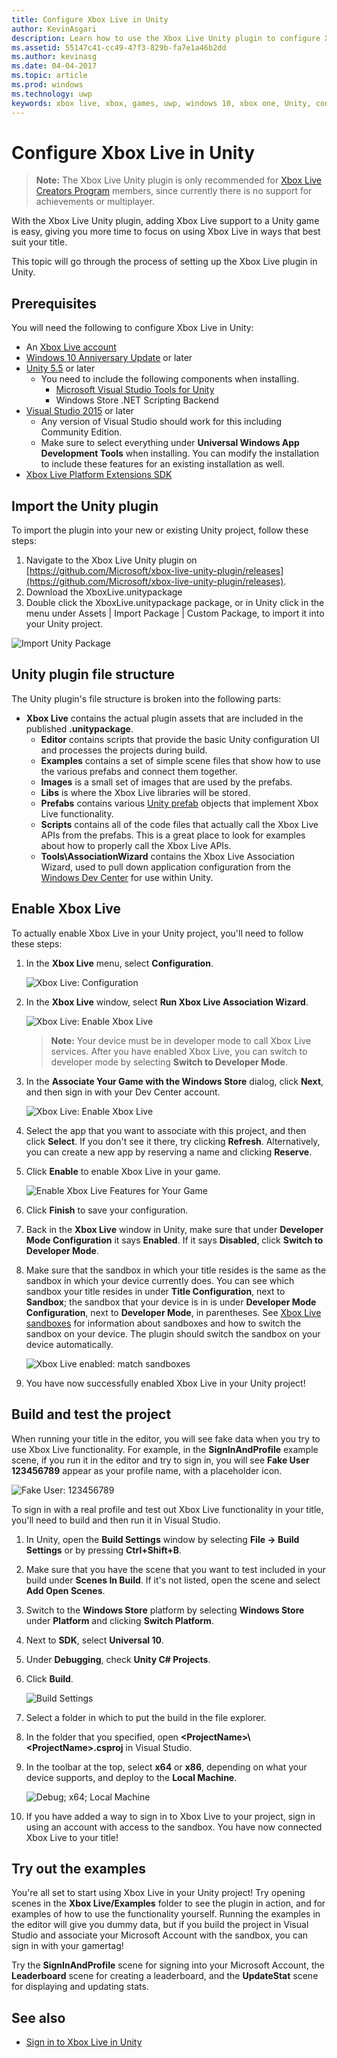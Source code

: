 ```yaml
---
title: Configure Xbox Live in Unity
author: KevinAsgari
description: Learn how to use the Xbox Live Unity plugin to configure Xbox Live in your Unity game.
ms.assetid: 55147c41-cc49-47f3-829b-fa7e1a46b2dd
ms.author: kevinasg
ms.date: 04-04-2017
ms.topic: article
ms.prod: windows
ms.technology: uwp
keywords: xbox live, xbox, games, uwp, windows 10, xbox one, Unity, configure
---
```


# Configure Xbox Live in Unity

> **Note:**
> The Xbox Live Unity plugin is only recommended for [Xbox Live Creators Program](../developer-program-overview.md) members, since currently there is no support for achievements or multiplayer.

With the Xbox Live Unity plugin, adding Xbox Live support to a Unity game is easy, giving you more time to focus on using Xbox Live in ways that best suit your title.

This topic will go through the process of setting up the Xbox Live plugin in Unity.

## Prerequisites

You will need the following to configure Xbox Live in Unity:

* An [Xbox Live account](https://support.xbox.com/browse/my-account/manage-account/Create%20account)
* [Windows 10 Anniversary Update](https://microsoft.com/windows)  or later
* [Unity 5.5](https://store.unity.com/) or later
  * You need to include the following components when installing.
    * [Microsoft Visual Studio Tools for Unity](https://marketplace.visualstudio.com/items?itemName=SebastienLebreton.VisualStudio2015ToolsforUnity)
    * Windows Store .NET Scripting Backend
* [Visual Studio 2015](https://www.visualstudio.com/) or later
  * Any version of Visual Studio should work for this including Community Edition.
  * Make sure to select everything under **Universal Windows App Development Tools** when installing.  You can modify the installation to include these features for an existing installation as well.
* [Xbox Live Platform Extensions SDK](http://aka.ms/xblextsdk) 

## Import the Unity plugin

To import the plugin into your new or existing Unity project, follow these steps:

1. Navigate to the Xbox Live Unity plugin on [https://github.com/Microsoft/xbox-live-unity-plugin/releases](https://github.com/Microsoft/xbox-live-unity-plugin/releases).
2. Download the XboxLive.unitypackage
3. Double click the XboxLive.unitypackage package, or in Unity click in the menu under Assets | Import Package | Custom Package, to import it into your Unity project.

![Import Unity Package](../images/unity/unity-import.png)

## Unity plugin file structure

The Unity plugin's file structure is broken into the following parts:

* __Xbox Live__ contains the actual plugin assets that are included in the published **.unitypackage**.
    * __Editor__ contains scripts that provide the basic Unity configuration UI and processes the projects during build.
    * __Examples__ contains a set of simple scene files that show how to use the various prefabs and connect them together.
    * __Images__ is a small set of images that are used by the prefabs.
    * __Libs__ is where the Xbox Live libraries will be stored.
    * __Prefabs__ contains various [Unity prefab](https://docs.unity3d.com/Manual/Prefabs.html) objects that implement Xbox Live functionality.
    * __Scripts__ contains all of the code files that actually call the Xbox Live APIs from the prefabs.  This is a great place to look for examples about how to properly call the Xbox Live APIs.
    * __Tools\AssociationWizard__ contains the Xbox Live Association Wizard, used to pull down application configuration from the [Windows Dev Center](https://developer.microsoft.com/windows) for use within Unity.

## Enable Xbox Live

To actually enable Xbox Live in your Unity project, you'll need to follow these steps:

1. In the **Xbox Live** menu, select **Configuration**.

    ![Xbox Live: Configuration](../images/unity/xbox-live-configuration.PNG)

2. In the **Xbox Live** window, select **Run Xbox Live Association Wizard**.

    ![Xbox Live: Enable Xbox Live](../images/unity/enable-xbox-live.PNG)

    > **Note:**
    > Your device must be in developer mode to call Xbox Live services. After you have enabled Xbox Live, you can switch to developer mode by selecting **Switch to Developer Mode**.

3. In the **Associate Your Game with the Windows Store** dialog, click **Next**, and then sign in with your Dev Center account.

    ![Xbox Live: Enable Xbox Live](../images/unity/associate-game-with-store.png)

4. Select the app that you want to associate with this project, and then click **Select**. If you don't see it there, try clicking **Refresh**. Alternatively, you can create a new app by reserving a name and clicking **Reserve**.

5. Click **Enable** to enable Xbox Live in your game.

    ![Enable Xbox Live Features for Your Game](../images/unity/associate-your-game-with-the-windows-store.PNG)

6. Click **Finish** to save your configuration.

7. Back in the **Xbox Live** window in Unity, make sure that under **Developer Mode Configuration** it says **Enabled**. If it says **Disabled**, click **Switch to Developer Mode**.

8. Make sure that the sandbox in which your title resides is the same as the sandbox in which your device currently does. You can see which sandbox your title resides in under **Title Configuration**, next to **Sandbox**; the sandbox that your device is in is under **Developer Mode Configuration**, next to **Developer Mode**, in parentheses. See [Xbox Live sandboxes](../xbox-live-sandboxes.md) for information about sandboxes and how to switch the sandbox on your device. The plugin should switch the sandbox on your device automatically.

    ![Xbox Live enabled: match sandboxes](../images/unity/unity-xbl-enabled.PNG)

9. You have now successfully enabled Xbox Live in your Unity project!

## Build and test the project

When running your title in the editor, you will see fake data when you try to use Xbox Live functionality. For example, in the **SignInAndProfile** example scene, if you run it in the editor and try to sign in, you will see **Fake User 123456789** appear as your profile name, with a placeholder icon.

![Fake User: 123456789](../images/unity/unity-game-fake-data.PNG)

To sign in with a real profile and test out Xbox Live functionality in your title, you'll need to build and then run it in Visual Studio.

1. In Unity, open the **Build Settings** window by selecting **File -> Build Settings** or by pressing **Ctrl+Shift+B**.

2. Make sure that you have the scene that you want to test included in your build under **Scenes In Build**. If it's not listed, open the scene and select **Add Open Scenes**.

3. Switch to the **Windows Store** platform by selecting **Windows Store** under **Platform** and clicking **Switch Platform**.

4. Next to **SDK**, select **Universal 10**.

5. Under **Debugging**, check **Unity C# Projects**.

6. Click **Build**.

    ![Build Settings](../images/unity/unity-build-settings.PNG)

7. Select a folder in which to put the build in the file explorer.

8. In the folder that you specified, open **&lt;ProjectName&gt;\\&lt;ProjectName&gt;.csproj** in Visual Studio.

9. In the toolbar at the top, select **x64** or **x86**, depending on what your device supports, and deploy to the **Local Machine**.

    ![Debug; x64; Local Machine](../images/unity/vs-debug-local-machine.PNG)

10. If you have added a way to sign in to Xbox Live to your project, sign in using an account with access to the sandbox. You have now connected Xbox Live to your title!

## Try out the examples

You're all set to start using Xbox Live in your Unity project! Try opening scenes in the **Xbox Live/Examples** folder to see the plugin in action, and for examples of how to use the functionality yourself. Running the examples in the editor will give you dummy data, but if you build the project in Visual Studio and associate your Microsoft Account with the sandbox, you can sign in with your gamertag!

Try the **SignInAndProfile** scene for signing into your Microsoft Account, the **Leaderboard** scene for creating a leaderboard, and the **UpdateStat** scene for displaying and updating stats.

## See also

* [Sign in to Xbox Live in Unity](sign-in-to-xbox-live-in-unity.md)

